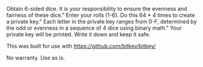 Obtain 6-sided dice.
It is your responsibility to ensure the evenness and fairness of these dice."
Enter your rolls (1-6). Do this 64 * 4 times to create a private key."
Each letter in the private key ranges from 0-F, determined by the odd or evenness in a sequence of 4 dice using binary math."
Your private key will be printed. Write it down and keep it safe.

This was built for use with https://github.com/bitkey/bitkey/

No warranty. Use as is.
